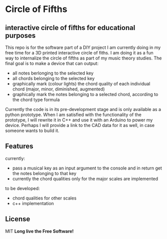 # Circle of Fifths
## interactive circle of  fifths for  educational purposes

This repo is for the software part of a DIY project I am currently doing in my free time for a 3D printed interactive circle of fiths. I am doing it as a fun way to internalize the circle of fifths as part of my music theory studies. The final goal is to make a device that can output:

- all notes berlonging to the selected key
- all chords belonging to the selected key
- graphically mark (colour lights) the chord quality of each individual chord (major, minor, diminished, augmented) 
- graphically mark the notes belonging to a selected chord, according to the chord type formula


Currently the code is in its pre-development stage and is only available as a python prototype. When I am satisfied with the functionality of the prototype, I will rewrite it in C++ and use it with an Arduino to power my device. Perhaps I will provide a link to the CAD data for it as well, in case someone wants to build it.

## Features
currently: 
 - pass a musical key as an input argument to the console and in return get 
 the notes belonging to that key
 - currently the chord qualities only for the major scales are implemented

to be developed: 
- chord qualities for other scales
- c++ implementation

## License
MIT
**Long live the Free Software!**